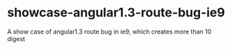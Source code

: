 # showcase-angular1.3-route-bug-ie9
A show case of angular1.3 route bug in ie9, which creates more than 10 digest
